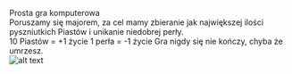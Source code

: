 Prosta gra komputerowa  
Poruszamy się majorem, za cel mamy zbieranie jak największej ilości pyszniutkich Piastów i unikanie 
niedobrej perły.  
10 Piastów = +1 życie
1 perła = -1 życie
Gra nigdy się nie kończy, chyba że umrzesz.  
![alt text](http://www.wtfpl.net/wp-content/uploads/2012/12/wtfpl-badge-1.png)  
